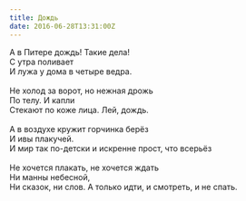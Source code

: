 ```yaml
---
title: Дождь
date: 2016-06-28T13:31:00Z
---
```


А в Питере дождь! Такие дела!<br />
С утра поливает<br />
И лужа у дома в четыре ведра.<br />
<br />
Не холод за ворот, но нежная дрожь<br />
По телу. И капли<br />
Стекают по коже лица. Лей, дождь.<br />
<br />
А в воздухе кружит горчинка берёз<br />
И ивы плакучей.<br />
И мир так по-детски и искренне прост, что всерьёз<br />
<br />
Не хочется плакать, не хочется ждать<br />
Ни манны небесной,<br />
Ни сказок, ни слов. А только идти, и смотреть, и не спать.